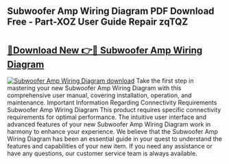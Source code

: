 ## Subwoofer Amp Wiring Diagram PDF Download Free - Part-XOZ User Guide Repair zqTQZ

# <h2><a href="http://dfs8edj.blite.top/?on=Subwoofer+Amp+Wiring+Diagram">🔗Download New 👉🔴 Subwoofer Amp Wiring Diagram</a></h2>

[![Subwoofer Amp Wiring Diagram download](https://i.imgur.com/lujVjoI.png)](http://dfs8edj.blite.top/?on=Subwoofer+Amp+Wiring+Diagram)
Take the first step in mastering your new Subwoofer Amp Wiring Diagram with this comprehensive user manual, covering installation, operation, and maintenance. Important Information Regarding Connectivity Requirements Subwoofer Amp Wiring Diagram This product requires specific connectivity requirements for optimal performance. The intuitive user interface and advanced features of your new Subwoofer Amp Wiring Diagram work in harmony to enhance your experience. We believe that the Subwoofer Amp Wiring Diagram has been an essential guide in your quest to understand the features and capabilities of your new item. If you need any assistance or have any questions, our customer service team is always available.
